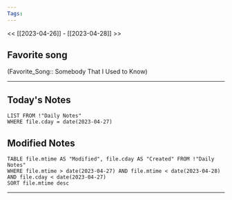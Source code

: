 ```yaml
---
Tags:
---
```

<< [[2023-04-26]] - [[2023-04-28]] >>
## Favorite song
(Favorite_Song:: Somebody That I Used to Know)

___
## Today's Notes
```dataview
LIST FROM !"Daily Notes"
WHERE file.cday = date(2023-04-27)
```
## Modified Notes
```dataview
TABLE file.mtime AS "Modified", file.cday AS "Created" FROM !"Daily Notes" 
WHERE file.mtime > date(2023-04-27) AND file.mtime < date(2023-04-28) AND file.cday < date(2023-04-27)
SORT file.mtime desc
```
___
